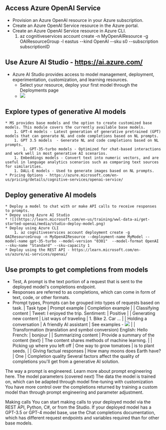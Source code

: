 ## Access Azure OpenAI Service
  * Provision an Azure OpenAI resource in your Azure subscription.
  * Create an Azure OpenAI Service resource in the Azure portal.
  * Create an Azure OpenAI Service resource in Azure CLI.
	  1. az cognitiveservices account create -n MyOpenAIResource -g OAIResourceGroup -l eastus --kind OpenAI --sku s0 --subscription subscriptionID
  
## Use Azure AI Studio -  https://ai.azure.com/
  * Azure AI Studio provides access to model management, deployment, experimentation, customization, and learning resources.
	* Select your resource, deploy your first model through the Deployments page
	* ![](https://learn.microsoft.com/en-us/training/wwl-data-ai/get-started-openai/media/studio-deployment.png)

## Explore types of generative AI models
	* MS provides base models and the option to create customized base models. This module covers the currently available base models.
		1. GPT-4 models - Latest generation of generative pretrained (GPT) models that can generate NL and code completions based on NL prompts.
		1. GPT 3.5 models  - Generate NL and code completions based on NL prompts. 
			1. GPT-35-turbo models - Optimized for chat-based interactions and work well in most generative AI scenarios.
		1. Embeddings models - Convert text into numeric vectors, and are useful in language analytics scenarios such as comparing text sources for similarities.
		1. DALL-E models - Used to generate images based on NL prompts. 
	* Pricing Options - https://azure.microsoft.com/en-us/pricing/details/cognitive-services/openai-service/

## Deploy generative AI models
	* Deploy a model to chat with or make API calls to receive responses to prompts.
	* Depoy using Azure AI Studio
	* ![](https://learn.microsoft.com/en-us/training/wwl-data-ai/get-started-openai/media/studio-deploy-model.png)
	* Deploy using Azure CLI
		1. az cognitiveservices account deployment create -g OAIResourceGroup -n MyOpenAIResource --deployment-name MyModel --model-name gpt-35-turbo --model-version "0301"  --model-format OpenAI --sku-name "Standard" --sku-capacity 1
	* Deploy using the REST API - https://learn.microsoft.com/en-us/azure/ai-services/openai/

## Use prompts to get completions from models
  * Test, A prompt is the text portion of a request that is sent to the deployed model's completions endpoint. 
  * Responses are referred to as completions, which can come in form of text, code, or other formats.
  * Prompt types, Prompts can be grouped into types of requests based on task.
  | Task type | Prompt example | Completion example |
  | Classifying content | Tweet: I enjoyed the trip. Sentiment: | Positive |
  | Generating new content | List ways of traveling | 1. Bike 2. Car ... |
  | Holding a conversation | A friendly AI assistant | See examples - ![](https://learn.microsoft.com/en-us/azure/ai-services/openai/how-to/completions#conversation?portal=true) |
  | Transformation (translation and symbol conversion) English: Hello French: | bonjour |
  | Summarizing content | Provide a summary of the content {text} | The content shares methods of machine learning. |
  | Picking up where you left off | One way to grow tomatoes | is to plant seeds. |
  | Giving factual responses | How many moons does Earth have? | One |
Completion quality
Several factors affect the quality of completions you'll get from a generative AI solution.

The way a prompt is engineered. Learn more about prompt engineering here.
The model parameters (covered next)
The data the model is trained on, which can be adapted through model fine-tuning with customization
You have more control over the completions returned by training a custom model than through prompt engineering and parameter adjustment.

Making calls
You can start making calls to your deployed model via the REST API, Python, C#, or from the Studio. If your deployed model has a GPT-3.5 or GPT-4 model base, use the Chat completions documentation, which has different request endpoints and variables required than for other base models.
